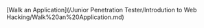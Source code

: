 [Walk an Application](/Junior Penetration Tester/Introdution to Web Hacking/Walk%20an%20Application.md)
